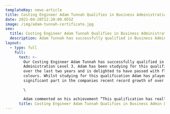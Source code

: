 ```yaml
---
templateKey: news-article
title: Costing Engineer Adam Tunnah Qualifies in Business Administration Level 3
date: 2021-04-20T12:20:09.055Z
image: /img/adam-tunnah-certificate.jpg
seo:
  title: Costing Engineer Adam Tunnah Qualifies in Business Administration Level 3
  description: Adam Tunnah has successfully qualified in Business Administration Level 3
layout:
  - type: full
    full:
      text: >-
        Our Costing Engineer Adam Tunnah has successfully qualified in Business
        Administration Level 3. Adam has been studying for this qualification
        over the last two years and is delighted to have passed with flying
        colours. Whilst studying for this qualification Adam has played a
        significant part in the companies recent record growth of over 20%.\

        \

        Adam commented on his achievement “This qualification has really helped develop my general business knowledge and has helped me understand different parts about business from Marketing to Sales and Accounts."
      title: Costing Engineer Adam Tunnah Qualifies in Business Admin Level 3
---
```

